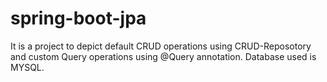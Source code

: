 # spring-boot-jpa

It is a project to depict default CRUD operations using CRUD-Reposotory and custom Query operations using @Query annotation.
Database used is MYSQL.
